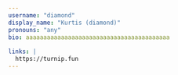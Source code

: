 ```yaml
---
username: "diamond"
display_name: "Kurtis (diamond)"
pronouns: "any"
bio: aaaaaaaaaaaaaaaaaaaaaaaaaaaaaaaaaaaaaaaaa
  
links: |
  https://turnip.fun
---
```

